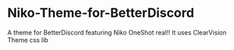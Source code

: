 # Niko-Theme-for-BetterDiscord
A theme for BetterDiscord featuring Niko OneShot real!! It uses ClearVision Theme css lib
